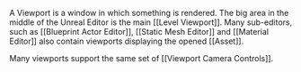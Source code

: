 A Viewport is a window in which something is rendered.
The big area in the middle of the Unreal Editor is the main [[Level Viewport]].
Many sub-editors, such as [[Blueprint Actor Editor]],  [[Static Mesh Editor]] and [[Material Editor]] also contain viewports displaying the opened [[Asset]].

Many viewports support the same set of [[Viewport Camera Controls]].


